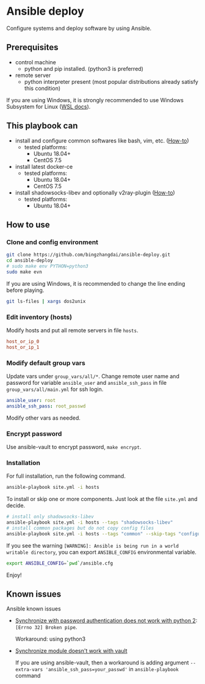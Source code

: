 # Ansible deploy

Configure systems and deploy software by using Ansible.

## Prerequisites

* control machine
  * python and pip installed. (python3 is preferred)
* remote server
  * python interpreter present (most popular distributions already satisfy this condition)

If you are using Windows, it is strongly recommended to use Windows Subsystem for Linux ([WSL docs](https://docs.microsoft.com/en-us/windows/wsl)).

## This playbook can

* install and configure common softwares like bash, vim, etc. ([How-to](roles/common/README.md))
  * tested platforms:
    * Ubuntu 18.04+
    * CentOS 7.5
* install latest docker-ce
  * tested platforms:
    * Ubuntu 18.04+
    * CentOS 7.5
* install shadowsocks-libev and optionally v2ray-plugin ([How-to](roles/shadowsocks-libev/README.md))
  * tested platforms:
    * Ubuntu 18.04+

## How to use

### Clone and config environment

```bash
git clone https://github.com/bingzhangdai/ansible-deploy.git
cd ansible-deploy
# sudo make env PYTHON=python3
sudo make evn
```

If you are using Windows, it is recommended to change the line ending before playing.

```bash
git ls-files | xargs dos2unix
```

### Edit inventory (hosts)

Modify hosts and put all remote servers in file `hosts`.

```ini
host_or_ip_0
host_or_ip_1
```

### Modify default group vars

Update vars under `group_vars/all/*`. Change remote user name and password for variable `ansible_user` and `ansible_ssh_pass` in file `group_vars/all/main.yml` for ssh login.

```yml
ansible_user: root
ansible_ssh_pass: root_passwd
```

Modify other vars as needed.

### Encrypt password

Use ansible-vault to encrypt password, `make encrypt`.

### Installation

For full installation, run the following command.

```bash
ansible-playbook site.yml -i hosts
```

To install or skip one or more components. Just look at the file `site.yml` and decide.

```bash
# install only shadowsocks-libev
ansible-playbook site.yml -i hosts --tags "shadowsocks-libev"
# install common packages but do not copy config files
ansible-playbook site.yml -i hosts --tags "common" --skip-tags "configuration"
```

If you see the warning `[WARNING]: Ansible is being run in a world writable directory`, you can export `ANSIBLE_CONFIG` environmental variable.

```bash
export ANSIBLE_CONFIG=`pwd`/ansible.cfg
```

Enjoy!

## Known issues

Ansible known issues

* [Synchronize with password authentication does not work with python 2](https://github.com/ansible/ansible/issues/56629): `[Errno 32] Broken pipe`.

  Workaround: using python3
* [Synchronize module doesn't work with vault](https://github.com/ansible/ansible/issues/45161)

  If you are using ansible-vault, then a workaround is adding argument `--extra-vars 'ansible_ssh_pass=your_passwd'` in `ansible-playbook` command
